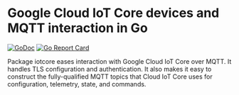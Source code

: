 # Google Cloud IoT Core devices and MQTT interaction in Go

[![GoDoc](https://godoc.org/github.com/mtraver/iotcore?status.svg)](https://godoc.org/github.com/mtraver/iotcore)
[![Go Report Card](https://goreportcard.com/badge/github.com/mtraver/iotcore)](https://goreportcard.com/report/github.com/mtraver/iotcore)

Package iotcore eases interaction with Google Cloud IoT Core over MQTT. It handles TLS configuration
and authentication. It also makes it easy to construct the fully-qualified MQTT topics that Cloud IoT
Core uses for configuration, telemetry, state, and commands.
